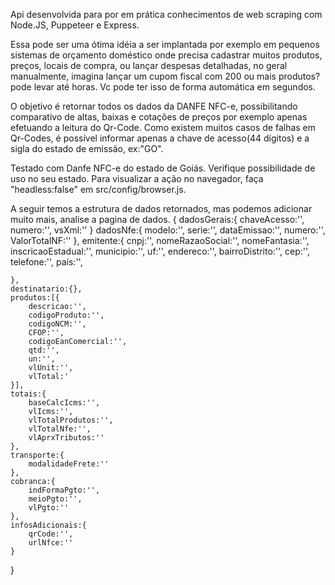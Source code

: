 Api desenvolvida para por em prática conhecimentos de web scraping com Node.JS, Puppeteer e Express.

Essa pode ser uma ótima idéia a ser implantada por exemplo em pequenos sistemas de orçamento doméstico onde precisa cadastrar muitos produtos, preços, locais de compra, ou lançar despesas detalhadas, no geral manualmente, imagina lançar um cupom fiscal com 200 ou mais produtos? pode levar até horas. Vc pode ter isso de forma automática em segundos.

O objetivo é retornar todos os dados da DANFE NFC-e, possibilitando comparativo de altas, baixas e cotações de preços por exemplo apenas efetuando a leitura do Qr-Code. Como existem muitos casos de falhas em Qr-Codes, é possível informar apenas a chave de acesso(44 dígitos) e a sigla do estado de emissão, ex:"GO".

Testado com Danfe NFC-e do estado de Goiás. Verifique possibilidade de uso no seu estado.
Para visualizar a ação no navegador, faça "headless:false" em src/config/browser.js.

A seguir temos a estrutura de dados retornados, mas podemos adicionar muito mais, analise a pagina de dados.
{
    dadosGerais:{
        chaveAcesso:'',
        numero:'',
        vsXml:''
    }
    dadosNfe:{
        modelo:'',
        serie:'',
        dataEmissao:'',
        numero:'',
        ValorTotalNF:''
    },
    emitente:{
        cnpj:'',
        nomeRazaoSocial:'',
        nomeFantasia:'',
        inscricaoEstadual:'',
        municipio:'',
        uf:'',
        endereco:'',
        bairroDistrito:'',
        cep:'',
        telefone:'',
        país:'',

    },
    destinatario:{},
    produtos:[{
        descricao:'',
        codigoProduto:'',
        codigoNCM:'',
        CFOP:'',
        codigoEanComercial:'',
        qtd:'',
        un:'',
        vlUnit:'',
        vlTotal:'
    }],
    totais:{
        baseCalcIcms:'',
        vlIcms:'',
        vlTotalProdutos:'',
        vlTotalNfe:'',
        vlAprxTributos:''
    },
    transporte:{
        modalidadeFrete:''
    },
    cobranca:{
        indFormaPgto:'',
        meioPgto:'',
        vlPgto:''
    },
    infosAdicionais:{
        qrCode:'',
        urlNfce:''
    }
}